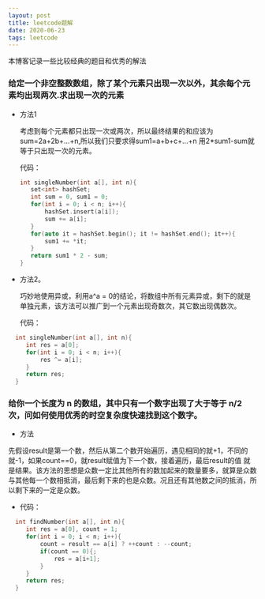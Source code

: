 ```yaml
---
layout: post
title: leetcode题解 
date: 2020-06-23
tags: leetcode    
---
```


本博客记录一些比较经典的题目和优秀的解法



### 给定一个非空整数数组，除了某个元素只出现一次以外，其余每个元素均出现两次.求出现一次的元素


- 方法1

  考虑到每个元素都只出现一次或两次，所以最终结果的和应该为sum=2a+2b+…+n,所以我们只要求得sum1=a+b+c+…+n 用2*sum1-sum就等于只出现一次的元素。  

  代码：  
  ```c++
  int singleNumber(int a[], int n){   
     set<int> hashSet;     
     int sum = 0, sum1 = 0;         
     for(int i = 0; i < n; i++){         
         hashSet.insert(a[i]);         
         sum += a[i];         
     }         
     for(auto it = hashSet.begin(); it != hashSet.end(); it++){         
         sum1 += *it;         
     }          
     return sum1 * 2 - sum;         
  }
  ```

  
- 方法2。

  巧妙地使用异或，利用a^a = 0的结论，将数组中所有元素异或，剩下的就是单独元素，该方法可以推广到一个元素出现奇数次，其它数出现偶数次。  

  代码：  

```c++
  int singleNumber(int a[], int n){    
     int res = a[0];     
     for(int i = 0; i < n; i++){    
         res ^= a[i];     
     }    
     return res;     
  }     
```

### 给你一个长度为 n 的数组，其中只有一个数字出现了大于等于 n/2 次，问如何使用优秀的时空复杂度快速找到这个数字。

- 方法

先假设result是第一个数，然后从第二个数开始遍历，遇见相同的就+1，不同的就-1，如果count==0，就result赋值为下一个数，接着遍历，最后result的值 就是结果。该方法的思想是众数一定比其他所有的数加起来的数量要多，就算是众数与其他每一个数相抵消，最后剩下来的也是众数。况且还有其他数之间的抵消，所以剩下来的一定是众数。  


- 代码：  

```c++
  int findNumber(int a[], int n){     
     int res = a[0], count = 1;    
     for(int i = 0; i < n; i++){    
         count = result == a[i] ? ++count : --count;      
         if(count == 0){;    
             res = a[i+1];     
         }      
     }    
     return res;    
  }    
```
